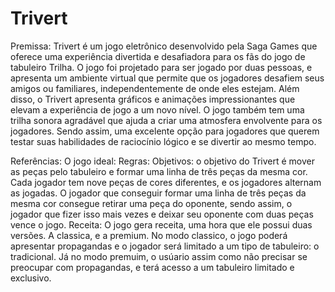 # Trivert
Premissa: Trivert é um jogo eletrônico desenvolvido pela Saga Games que oferece uma experiência divertida e desafiadora para os fãs do jogo de tabuleiro Trilha. O jogo foi projetado para ser jogado por duas pessoas, e apresenta um ambiente virtual que permite que os jogadores desafiem seus amigos ou familiares, independentemente de onde eles estejam. Além disso, o Trivert apresenta gráficos e animações impressionantes que elevam a experiência de jogo a um novo nível. O jogo também tem uma trilha sonora agradável que ajuda a criar uma atmosfera envolvente para os jogadores. Sendo assim, uma excelente opção para jogadores que querem testar suas habilidades de raciocínio lógico e se divertir ao mesmo tempo.

Referências:
O jogo ideal:
Regras:
Objetivos: o objetivo do Trivert é mover as peças pelo tabuleiro e formar uma linha de três peças da mesma cor. Cada jogador tem nove peças de cores diferentes, e os jogadores alternam as jogadas. O jogador que conseguir formar uma linha de três peças da mesma cor consegue retirar uma peça do oponente, sendo assim, o jogador que fizer isso mais vezes e deixar seu oponente com duas peças vence o jogo.
Receita: O jogo gera receita, uma hora que ele possui duas versões. A classica, e a premium. No modo classico, o jogo poderá apresentar propagandas e o jogador será limitado a um tipo de tabuleiro: o tradicional. Já no modo premuim, o usúario assim como não precisar se preocupar com propagandas, e terá acesso a um tabuleiro limitado e exclusivo.